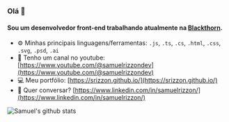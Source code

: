 ### Olá 👋

#### Sou um desenvolvedor front-end trabalhando atualmente na [Blackthorn](https://blackthorn.io/).

- ⚙️ Minhas principais linguagens/ferramentas: `.js`, `.ts`, `.cs`, `.html`, `.css`, `.svg`, `.psd`, `.ai`
- 📼 Tenho um canal no youtube: [https://www.youtube.com/@samuelrizzondev](https://www.youtube.com/@samuelrizzondev)
- 💻 Meu portfólio: [https://srizzon.github.io/](https://srizzon.github.io/)
- 💬 Quer conversar? [https://www.linkedin.com/in/samuelrizzon/](https://www.linkedin.com/in/samuelrizzon/)

![Samuel's github stats](https://github-readme-stats.vercel.app/api?username=srizzon&show_icons=true)

